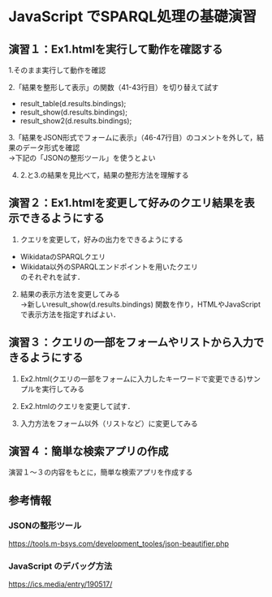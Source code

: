 # JavaScript でSPARQL処理の基礎演習
## 演習１：Ex1.htmlを実行して動作を確認する
1.そのまま実行して動作を確認  

2.「結果を整形して表示」の関数（41-43行目）を切り替えて試す  
 - result_table(d.results.bindings);  
 - result_show(d.results.bindings);  
 - result_show2(d.results.bindings);  
 
3.「結果をJSON形式でフォームに表示」（46-47行目）のコメントを外して，結果のデータ形式を確認   
→下記の「JSONの整形ツール」を使うとよい  

4. 2.と3.の結果を見比べて，結果の整形方法を理解する  

## 演習２：Ex1.htmlを変更して好みのクエリ結果を表示できるようにする
1. クエリを変更して，好みの出力をできるようにする  
 - WikidataのSPARQLクエリ  
 - Wikidata以外のSPARQLエンドポイントを用いたクエリ  
 のそれぞれを試す．

2. 結果の表示方法を変更してみる  
→新しいresult_show(d.results.bindings) 関数を作り，HTMLやJavaScriptで表示方法を指定すればよい．  
 
## 演習３：クエリの一部をフォームやリストから入力できるようにする   
1. Ex2.html(クエリの一部をフォームに入力したキーワードで変更できる)サンプルを実行してみる  

2. Ex2.htmlのクエリを変更して試す．

3. 入力方法をフォーム以外（リストなど）に変更してみる

## 演習４：簡単な検索アプリの作成
演習１～３の内容をもとに，簡単な検索アプリを作成する

## 参考情報
### JSONの整形ツール
https://tools.m-bsys.com/development_tooles/json-beautifier.php

### JavaScript のデバッグ方法
https://ics.media/entry/190517/

